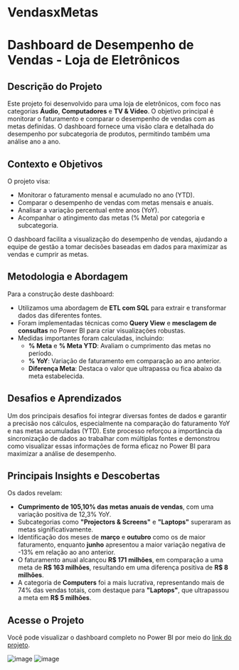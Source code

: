 # VendasxMetas
# Dashboard de Desempenho de Vendas - Loja de Eletrônicos

## Descrição do Projeto
Este projeto foi desenvolvido para uma loja de eletrônicos, com foco nas categorias **Áudio**, **Computadores** e **TV & Vídeo**. O objetivo principal é monitorar o faturamento e comparar o desempenho de vendas com as metas definidas. O dashboard fornece uma visão clara e detalhada do desempenho por subcategoria de produtos, permitindo também uma análise ano a ano.

## Contexto e Objetivos
O projeto visa:
- Monitorar o faturamento mensal e acumulado no ano (YTD).
- Comparar o desempenho de vendas com metas mensais e anuais.
- Analisar a variação percentual entre anos (YoY).
- Acompanhar o atingimento das metas (% Meta) por categoria e subcategoria.

O dashboard facilita a visualização do desempenho de vendas, ajudando a equipe de gestão a tomar decisões baseadas em dados para maximizar as vendas e cumprir as metas.

## Metodologia e Abordagem
Para a construção deste dashboard:
- Utilizamos uma abordagem de **ETL com SQL** para extrair e transformar dados das diferentes fontes.
- Foram implementadas técnicas como **Query View** e **mesclagem de consultas** no Power BI para criar visualizações robustas.
- Medidas importantes foram calculadas, incluindo:
  - **% Meta** e **% Meta YTD**: Avaliam o cumprimento das metas no período.
  - **% YoY**: Variação de faturamento em comparação ao ano anterior.
  - **Diferença Meta**: Destaca o valor que ultrapassa ou fica abaixo da meta estabelecida.

## Desafios e Aprendizados
Um dos principais desafios foi integrar diversas fontes de dados e garantir a precisão nos cálculos, especialmente na comparação do faturamento YoY e nas metas acumuladas (YTD). Este processo reforçou a importância da sincronização de dados ao trabalhar com múltiplas fontes e demonstrou como visualizar essas informações de forma eficaz no Power BI para maximizar a análise de desempenho.

## Principais Insights e Descobertas
Os dados revelam:
- **Cumprimento de 105,10% das metas anuais de vendas**, com uma variação positiva de 12,3% YoY.
- Subcategorias como **"Projectors & Screens"** e **"Laptops"** superaram as metas significativamente.
- Identificação dos meses de **março** e **outubro** como os de maior faturamento, enquanto **junho** apresentou a maior variação negativa de -13% em relação ao ano anterior.
- O faturamento anual alcançou **R$ 171 milhões**, em comparação a uma meta de **R$ 163 milhões**, resultando em uma diferença positiva de **R$ 8 milhões**.
- A categoria de **Computers** foi a mais lucrativa, representando mais de 74% das vendas totais, com destaque para **"Laptops"**, que ultrapassou a meta em **R$ 5 milhões**.

## Acesse o Projeto
Você pode visualizar o dashboard completo no Power BI por meio do [link do projeto](https://app.powerbi.com/links/bTBMSNsXjn?ctid=ad594b64-4b5a-4ce5-95ba-bb7a37b9a86c&pbi_source=linkShare&bookmarkGuid=119e18e9-1daa-4d26-844a-99088405d1b4).

![image](https://github.com/user-attachments/assets/07be5796-3dcd-4d84-970e-e91bbfd6a5d9)
![image](https://github.com/user-attachments/assets/9134b647-d5c5-4a1c-85bf-a2eb02aed947)
